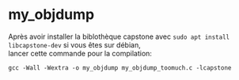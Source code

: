 # my_objdump
Après avoir installer la biblothèque capstone avec `sudo apt install libcapstone-dev` si vous êtes sur débian,  
lancer cette commande pour la compilation:
```
gcc -Wall -Wextra -o my_objdump my_objdump_toomuch.c -lcapstone
```
